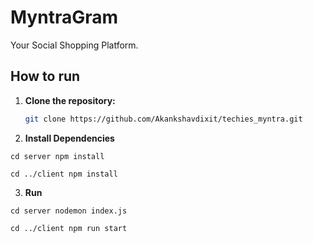 # MyntraGram

Your Social Shopping Platform.

## How to run

1. **Clone the repository:**

   ```bash
   git clone https://github.com/Akankshavdixit/techies_myntra.git

2. **Install Dependencies**

`cd server
npm install`

`cd ../client
npm install`


3. **Run**
   
`cd server
nodemon index.js`

`cd ../client
npm run start`
